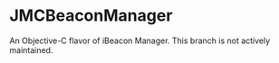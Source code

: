 # JMCBeaconManager
An Objective-C flavor of iBeacon Manager. 
This branch is not actively maintained. 
